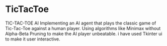 # TicTacToe
TIC-TAC-TOE AI  Implementing an AI agent that plays the classic game of Tic-Tac-Toe  against a human player. Using algorithms like Minimax without  Alpha-Beta Pruning to make the AI player unbeatable. i have used Tkinter ui to make it user interactive.
